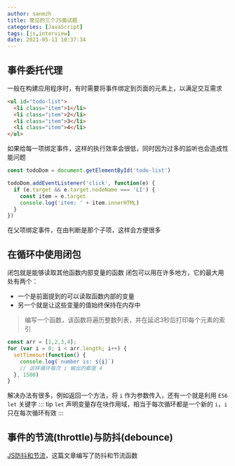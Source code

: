 ```yaml
---
author: sanmzh
title: 常见的三个JS面试题
categories: [JavaScript]
tags: [js,interview]
date: 2021-05-11 10:37:34
---
```


<Boxx changeTime="30000"/>

## 事件委托代理
一般在构建应用程序时，有时需要将事件绑定到页面的元素上，以满足交互需求
```html
<ul id="todo-list">
  <li class="item">1</li>
  <li class="item">2</li>
  <li class="item">3</li>
  <li class="item">4</li>
</ul>
```
如果给每一项绑定事件，这样的执行效率会很低，同时因为过多的监听也会造成性能问题
```js
const todoDom = document.getElementById('todo-list')

todoDom.addEventListener('click', function(e) {
  if (e.target && e.target.nodeName === 'LI') {
    const item = e.target
    console.log('item: ' + item.innerHTML)
  }
})
```
在父项绑定事件，在由判断是那个子项，这样会方便很多

## 在循环中使用闭包
闭包就是能够读取其他函数内部变量的函数
闭包可以用在许多地方，它的最大用处有两个：
- 一个是前面提到的可以读取函数内部的变量
- 另一个就是让这些变量的值始终保持在内存中

> 编写一个函数，该函数将遍历整数列表，并在延迟3秒后打印每个元素的索引

```js
const arr = [1,2,3,4];
for (var i = 0; i < arr.length; i++) {
  setTimeout(function() {
    console.log(`number is: ${i}`)
    // 这样循环每次 i 输出的都是 4
  }, 1500)
}
```
解决办法有很多，例如返回一个方法，将 `i` 作为参数传入，还有一个就是利用 `ES6` `let` 关键字
::: tip
`let` 声明变量存在块作用域，相当于每次循环都是一个新的 `i`，`i` 只在每次循环有效
:::


## 事件的节流(throttle)与防抖(debounce)
[JS防抖和节流](/views/JavaScript/debounce-throttle.html)，这篇文章编写了防抖和节流函数
